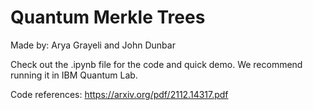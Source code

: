 # Quantum Merkle Trees

Made by: Arya Grayeli and John Dunbar

Check out the .ipynb file for the code and quick demo. We recommend running it in IBM Quantum Lab.

Code references: https://arxiv.org/pdf/2112.14317.pdf
